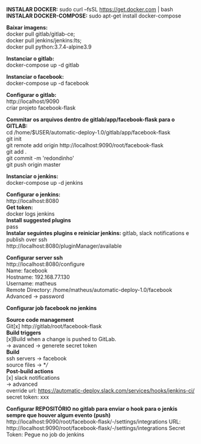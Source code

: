 **INSTALAR DOCKER:** sudo curl –fsSL https://get.docker.com | bash <br/>
**INSTALAR DOCKER-COMPOSE:** sudo apt-get install docker-compose <br/>

**Baixar imagens:** <br/>
docker pull gitlab/gitlab-ce;  <br/>
docker pull jenkins/jenkins:lts; <br/>
docker pull python:3.7.4-alpine3.9 <br/>
  
**Instanciar o gitlab:** <br/>
docker-compose up -d gitlab <br/>
  
**Instanciar o facebook:** <br/>
docker-compose up -d facebook <br/>
  
**Configurar o gitlab:** <br/> 
http://localhost/9090 <br/>
criar projeto facebook-flask <br/>
  
**Commitar os arquivos dentro de gitlab/app/facebook-flask para o GITLAB:** <br/>
cd /home/$USER/automatic-deploy-1.0/gitlab/app/facebook-flask <br/>
git init <br/>
git remote add origin http://localhost:9090/root/facebook-flask <br/>
git add . <br/>
git commit -m 'redondinho' <br/>
git push origin master <br/>
  
**Instanciar o jenkins:** <br/>
docker-compose up -d jenkins <br/>
  
**Configurar o jenkins:** <br/>
http://localhost:8080 <br/>
**Get token:** <br/>
docker logs jenkins <br/>
**Install suggested plugins** <br/>
pass <br/>
**Instalar seguintes plugins e reiniciar jenkins:** gitlab, slack notifications e publish over ssh  <br/>
http://localhost:8080/pluginManager/available <br/>

**Configurar server ssh** <br/>
http://localhost:8080/configure <br/>
Name: facebook <br/>
Hostname: 192.168.77.130 <br/>
Username: matheus <br/>
Remote Directory: /home/matheus/automatic-deploy-1.0/facebook <br/>
Advanced -> password <br/>
 
**Configurar job facebook no jenkins** <br/>

**Source code management** <br/>
Git[x] http://gitlab/root/facebook-flask <br/>
**Build triggers** <br/>
[x]Build when a change is pushed to GitLab. <br/>
-> avanced -> generete secret token <br/>
**Build** <br/>
ssh servers -> facebook <br/>
source files -> **/* <br/>
**Post-build actions** <br/>
[x] slack notifications <br/>
-> advanced <br/>
override url: https://automatic-deploy.slack.com/services/hooks/jenkins-ci/ <br/>
secret token: xxx <br/>

**Configurar REPOSITÓRIO no gitlab para enviar o hook para o jenkis sempre que houver algum evento (push)**
http://localhost:9090/root/facebook-flask/-/settings/integrations
URL: http://localhost:9090/root/facebook-flask/-/settings/integrations
Secret Token: Pegue no job do jenkins
 


